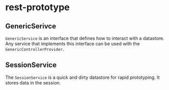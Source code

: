 rest-prototype
==============

GenericSerivce
--------------
`GenericService` is an interface that defines how to interact with a datastore.  Any service that implements this interface can be used with the `GenericControllerProvider`.

SessionService
--------------
The `SessionService` is a quick and dirty datastore for rapid prototyping.  It stores data in the session.
